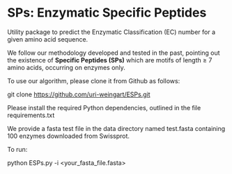 SPs:   Enzymatic Specific Peptides
===================================

Utility package to predict the Enzymatic Classification (EC) number for a given amino acid sequence.

We follow our methodology developed and tested in the past, pointing out the
existence of **Specific Peptides (SPs)**  which are motifs of length ≥ 7 amino acids,
occurring on enzymes only.

To use our algorithm, please clone it from Github as follows:
 
git clone https://github.com/uri-weingart/ESPs.git
 
Please install the required Python dependencies, outlined in the file requirements.txt
 
We provide a fasta test file  in the data directory named  test.fasta  containing 100 enzymes downloaded from Swissprot.

To run:

python ESPs.py -i <your_fasta_file.fasta>
